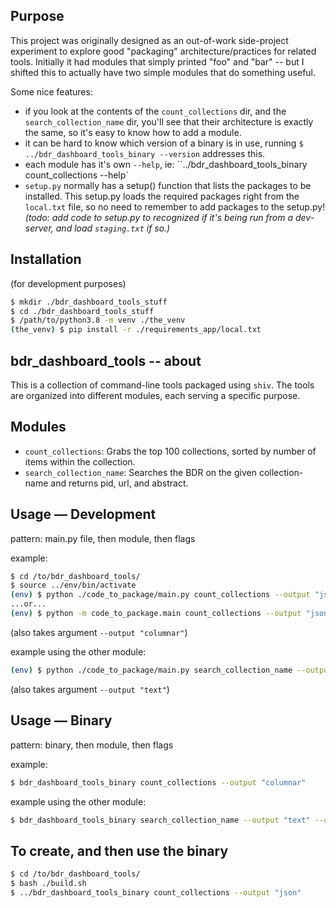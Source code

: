 ## Purpose

This project was originally designed as an out-of-work side-project experiment to explore good "packaging" architecture/practices for related tools. Initially it had modules that simply printed "foo" and "bar" -- but I shifted this to actually have two simple modules that do something useful.

Some nice features:
- if you look at the contents of the `count_collections` dir, and the `search_collection_name` dir, you'll see that their architecture is exactly the same, so it's easy to know how to add a module.
- it can be hard to know which version of a binary is in use, running `$ ../bdr_dashboard_tools_binary --version` addresses this.
- each module has it's own `--help`, ie: ``../bdr_dashboard_tools_binary count_collections --help`
- `setup.py` normally has a setup() function that lists the packages to be installed. This setup.py loads the required packages right from the `local.txt` file, so no need to remember to add packages to the setup.py! _(todo: add code to setup.py to recognized if it's being run from a dev-server, and load `staging.txt` if so.)_


## Installation

(for development purposes)

```bash
$ mkdir ./bdr_dashboard_tools_stuff
$ cd ./bdr_dashboard_tools_stuff
$ /path/to/python3.8 -m venv ./the_venv
(the_venv) $ pip install -r ./requirements_app/local.txt
```


## bdr_dashboard_tools -- about

This is a collection of command-line tools packaged using `shiv`. The tools are organized into different modules, each serving a specific purpose.


## Modules

- `count_collections`: Grabs the top 100 collections, sorted by number of items within the collection.
- `search_collection_name`: Searches the BDR on the given collection-name and returns pid, url, and abstract.


## Usage — Development

pattern: main.py file, then module, then flags

example:

```bash
$ cd /to/bdr_dashboard_tools/
$ source ../env/bin/activate
(env) $ python ./code_to_package/main.py count_collections --output "json" 
...or...
(env) $ python -m code_to_package.main count_collections --output "json" 
```
(also takes argument `--output "columnar"`)

example using the other module:

```bash
(env) $ python ./code_to_package/main.py search_collection_name --output "json" --collection_name "Digitizing Timbuktu"
```
(also takes argument `--output "text"`)


## Usage — Binary

pattern: binary, then module, then flags

example:

```bash
$ bdr_dashboard_tools_binary count_collections --output "columnar"
```

example using the other module:

```bash
$ bdr_dashboard_tools_binary search_collection_name --output "text" --collection_name "Digitizing Timbuktu"
```


## To create, and then use the binary

```bash
$ cd /to/bdr_dashboard_tools/
$ bash ./build.sh
$ ../bdr_dashboard_tools_binary count_collections --output "json"
```
